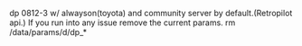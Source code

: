 dp 0812-3 w/ alwayson(toyota) and community server by default.(Retropilot api.) If you run into any issue remove the current params. rm /data/params/d/dp_*
